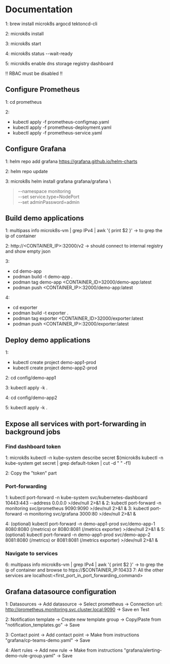 # Documentation

1: brew install microk8s argocd tektoncd-cli

2: microk8s install

3: microk8s start

4: microk8s status --wait-ready

5: microk8s enable dns storage registry dashboard

!! RBAC must be disabled !!



## Configure Prometheus
1: cd prometheus

2: 
- kubectl apply -f prometheus-configmap.yaml 
- kubectl apply -f prometheus-deployment.yaml
- kubectl apply -f prometheus-service.yaml



## Configure Grafana
1: helm repo add grafana https://grafana.github.io/helm-charts

2: helm repo update

3: microk8s helm install grafana grafana/grafana \
>  --namespace monitoring \
>  --set service.type=NodePort \
>  --set adminPassword=admin



## Build demo applications
1: multipass info microk8s-vm | grep IPv4 | awk '{ print $2 }' -> to grep the ip of container

2: http://<CONTAINER_IP>:32000/v2 -> should connect to internal registry and show empty json

3: 
- cd demo-app
- podman build -t demo-app .
- podman tag demo-app <CONTAINER_ID>32000/demo-app:latest
- podman push <CONTAINER_IP>:32000/demo-app:latest

4:
- cd exporter
- podman build -t exporter .
- podman tag exporter <CONTAINER_ID>32000/exporter:latest
- podman push <CONTAINER_IP>:32000/exporter:latest



## Deploy demo applications
1:
- kubectl create project demo-app1-prod
- kubectl create project demo-app2-prod

2: cd config/demo-app1

3: kubectl apply -k .

4: cd config/demo-app2

5: kubectl apply -k .



## Expose all services with port-forwarding in background jobs

### Find dashboard token
1: microk8s kubectl -n kube-system describe secret $(microk8s kubectl -n kube-system get secret | grep default-token | cut -d " " -f1)

2: Copy the "token" part

### Port-forwarding
1: kubectl port-forward -n kube-system svc/kubernetes-dashboard 10443:443 --address 0.0.0.0 >/dev/null 2>&1 &
2: kubectl port-forward -n monitoring svc/prometheus 9090:9090 >/dev/null 2>&1 &
3: kubectl port-forward -n monitoring svc/grafana 3000:80 >/dev/null 2>&1 &

4: (optional) kubectl port-forward -n demo-app1-prod svc/demo-app-1 8080:8080 (/metrics) or 8080:8081 (/metrics exporter) >/dev/null 2>&1 &
5: (optional) kubectl port-forward -n demo-app1-prod svc/demo-app-2 8081:8080 (/metrics) or 8081:8081 (/metrics exporter) >/dev/null 2>&1 &

### Navigate to services
6: multipass info microk8s-vm | grep IPv4 | awk '{ print $2 }' -> to grep the ip of container and browse to htps://$CONTAINER_IP:10433
7: All the other services are localhost:<first_port_in_port_forwarding_command>



## Grafana datasource configuration
1: Datasources -> Add datasource -> Select prometheus -> Connection url: http://prometheus.monitoring.svc.cluster.local:9090 -> Save en Test

2: Notification template -> Create new template group -> Copy/Paste from "notification_templates.go" -> Save

3: Contact point -> Add contact point -> Make from instructions "grafana/cp-teams-demo.yaml" -> Save

4: Alert rules -> Add new rule -> Make from instructions "grafana/alerting-demo-rule-group.yaml" -> Save